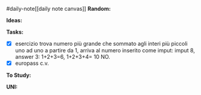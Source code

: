 #daily-note[[daily note canvas]] 
**Random:**


**Ideas:**


**Tasks:**
- [x] esercizio trova numero più grande che sommato agli interi più piccoli uno ad uno a partire da 1, arriva al numero inserito come imput: imput 8, answer 3: 1+2+3=6, 1+2+3+4= 10 NO.
- [x] europass c.v.

**To Study:**


**UNI:**
